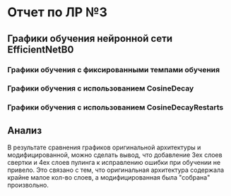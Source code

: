 # Отчет по ЛР №3

## Графики обучения нейронной сети EfficientNetB0
### Графики обучения с фиксированными темпами обучения

### Графики обучения с использованием CosineDecay
### Графики обучения с использованием CosineDecayRestarts

## Анализ
В результате сравнения графиков оригинальной архитектуры и модифицированной, можно сделать вывод, что добавление 3ех слоев свертки и 4ех слоев пулинга к исправлению ошибки при обучении не привело. Это связано с тем, что оригинальная архитектура содержала крайне малое кол-во слоев, а модифицированная была "собрана" произвольно.
